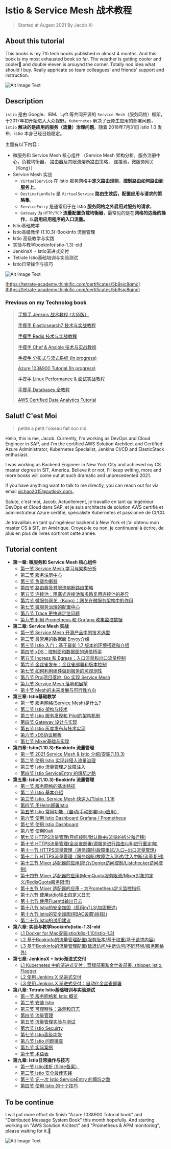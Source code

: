 # Istio & Service Mesh 战术教程 

> Started at Augest 2021 By Jacob Xi 

## **About this tutorial**

This books is my 7th tech books published in almost 4 months. And this book is my most exhausted book so far. The weather is getting cooler and cooler🥶 and  double eleven is arouynd the corner. Totally nod idea what should I buy. Really appricate so team colleagues' and friends' support and instruction. 

![Alt Image Text](images/ba/1_2.png "Body image")

## **Description**


`istio` 是由 Google、IBM、Lyft 等共同开源的 `Service Mesh`（服务网格）框架，于2017年初开始进入大众视野。`Kubernetes` 解决了云原生应用的部署问题，`istio` **解决的是应用的服务（流量）治理问题**。随着 2018年7月31日 istio 1.0 发布，istio 本身已经日趋稳定。

主题有以下内容：

* 微服务和 Service Mesh 核心组件 （Service Mesh 架构分析，服务注册中心，负载均衡器， 路由器及其限流熔断路由策略， 连接池，微服务网关（Kong））
* Service Mesh 实战
	* `VirtualService` 在 Istio 服务网格中**定义路由规则**，**控制路由如何路由到服务上**。
	* `DestinationRule` 是 `VirtualService` **路由生效后，配置应用与请求的策略集**。
	* `ServiceEntry` 是通常用于在 Istio **服务网格之外启用对服务的请求**。
	*  `Gateway` 为 `HTTP/TCP` **流量配置负载均衡器**，最常见的是在**网格的边缘的操作**，以**启用应用程序的入口流量。**
* Istio基础教学
* Istio高级教学 (1.10.3)-Bookinfo 流量管理
* Istio 高级教学与实践
* 实验与教学bookinfo(istio-1.3)-old
* JenkinsX + Istio渐进式交付
* Tetrate Istio基础培训与实验测试
* Istio日常操作与技巧

![Alt Image Text](images/certificate.png "body image") 

[https://tetrate-academy.thinkific.com/certificates/5b9sjc8qmc](https://tetrate-academy.thinkific.com/certificates/5b9sjc8qmc)

### **Previous on my Technolog book**

> [手摸手 Jenkins 战术教程 (大师版）](https://chao-xi.github.io/jxjenkinsbook/)
> 
> [手摸手 Elasticsearch7 技术与实战教程](https://chao-xi.github.io/jxes7book/)
> 
> [手摸手 Redis 技术与实战教程](https://chao-xi.github.io/jxredisbook/)
> 
> [手摸手 Chef & Ansible 技术与实战教程](https://chao-xi.github.io/jxchefbook/)
> 
> [手摸手 分布式与流式系统 (In progress)](https://chao-xi.github.io/jxdmsbook/)
> 
> [Azure 103&900 Tutorial (In progress)](https://chao-xi.github.io/jxazurebook/)
> 
> [手摸手 Linux Performance & 面试实战教程](https://chao-xi.github.io/jxperfbook/)
>
> [手摸手 Databases 全教程](https://chao-xi.github.io/jxdatabasebook/)
> 
>  [AWS Certified Data Analytics Tutorial](https://chao-xi.github.io/jxawscbdbook/)

## **Salut! C'est Moi**

> petite a petit l'oiseau fait son nid

Hello, this is me, Jacob. Currently, I'm working as DevOps and Cloud Engineer in SAP, and I'm the certified AWS Solution Architect and Certified Azure Administrator, Kubernetes Specialist, Jenkins CI/CD and ElasticStack enthusiast. 

I was working as Backend Engineer in New York City and achieved my CS master degree in SIT, America. Believe it or not, I'll keep writing, more and more books will come out at such dramatic and unprecedented 2021. 

If you have anything want to talk to me directly, you can reach out for via email xichao2015@outlook.com。


Salute, c'est moi, Jacob. Actuellement, je travaille en tant qu'ingénieur DevOps et Cloud dans SAP, et je suis architecte de solution AWS certifié et administrateur Azure certifié, spécialiste Kubernetes et passionné de CI/CD.

Je travaillais en tant qu'ingénieur backend à New York et j'ai obtenu mon master CS à SIT, en Amérique. Croyez-le ou non, je continuerai à écrire, de plus en plus de livres sortiront cette année.

## **Tutorial content**

* **第一章: 微服务和 Service Mesh 核心组件**
	* [第一节 Service Mesh 学习与架构分析](https://chao-xi.github.io/jxistiobook/chap1/1chap1_learn_SM/)
	* [第二节 服务注册中心](https://chao-xi.github.io/jxistiobook/chap1/2chap1_service_register/)
	* [第三节 负载均衡器](https://chao-xi.github.io/jxistiobook/chap1/3chap1_load_balancer/)
	* [第四节 路由器及其限流熔断路由策略](https://chao-xi.github.io/jxistiobook/chap1/4chap1_router/)
	* [第五节 连接池：阻塞式连接池和多路复用连接池的差异](https://chao-xi.github.io/jxistiobook/chap1/5chap1_conn_pool/)
	* [第六节 微服务网关（Kong）：网关在微服务架构中的作用](https://chao-xi.github.io/jxistiobook/chap1/6chap1_apigateway_kong/)
	* [第七节 微服务治理的配置中心](https://chao-xi.github.io/jxistiobook/chap1/7chap1_config_center/)
	* [第八节 Trace 更快速定位问题](https://chao-xi.github.io/jxistiobook/chap1/8chap1_trace/)
	* [第九节 利用 Prometheus 和 Grafana 收集监控数据](https://chao-xi.github.io/jxistiobook/chap1/9chap1_monitor/)
* **第二章: Service Mesh 实战**
	* [第一节 Service Mesh 开源产品中的技术选型](https://chao-xi.github.io/jxistiobook/chap2/1chap2_sm_prods/)
	* [第二节 最常用的数据面 Envoy介绍](https://chao-xi.github.io/jxistiobook/chap2/2chap2_sm_envoy/) 
	* [第三节 Istio 入门：基于最新 1.7 版本的环境搭建和介绍](https://chao-xi.github.io/jxistiobook/chap2/3chap3_isitio_17/)
	* [第四节 xDS：控制面和数据面的通信桥梁](https://chao-xi.github.io/jxistiobook/chap2/4chap3_xds/)
	* [第五节 Ingress 和 Egress：入口流量和出口流量控制](https://chao-xi.github.io/jxistiobook/chap2/5chap3_ingress_egress/)
	* [第六节 金丝雀发布：金丝雀部署和版本控制](https://chao-xi.github.io/jxistiobook/chap2/6chap3_canary/)
	* [第七节 如何利用组件做到服务的可观测性](https://chao-xi.github.io/jxistiobook/chap2/7chap3_monitor/)
	* [第八节 Proj项目落地: Go 实现 Service Mesh](https://chao-xi.github.io/jxistiobook/chap2/8chap3_SM_GO_PROJ/)
	* [第九节 Service Mesh 落地和展望](https://chao-xi.github.io/jxistiobook/chap2/9chap3_pratice/)
	* [第十节 Mesh的未来发展与可行性方向](https://chao-xi.github.io/jxistiobook/chap2/10chap3_mesh/)
* **第三章: Istio基础教学**
	* [第一节 服务网格(Service Mesh)是什么?](https://chao-xi.github.io/jxistiobook/chap3/0Service_Mesh/)
	* [第二节 Istio 架构与技术](https://chao-xi.github.io/jxistiobook/chap3/1isba_Frame_Tech/)
	* [第三节 Istio 服务发现和 Pilot的架构机制](https://chao-xi.github.io/jxistiobook/chap3/2isba_Service_Find/)
	* [第四节 Gateway 设计与实现](https://chao-xi.github.io/jxistiobook/chap3/3isba_Gateway/)
	* [第五节 Istio 灰度发布与技术实现](https://chao-xi.github.io/jxistiobook/chap3/4isba_Gray_release/)
	* [第六节 xDS协议解析](https://chao-xi.github.io/jxistiobook/chap3/5isba_Xds/)
	* [第七节 Mixer基础与实现](https://chao-xi.github.io/jxistiobook/chap3/6isba_Mixer/)
* **第四章: Istio(1.10.3)-Bookinfo 流量管理**
	* [第一节 2021 Service Mesh & Istio 介绍/安装(1.10.3)](https://chao-xi.github.io/jxistiobook/chap4/1Istio_Intro/)
	* [第二节 使用 Istio 实现非侵入流量治理](https://chao-xi.github.io/jxistiobook/chap4/2Istio_flow_control/)
	* [第三节 Istio 流量管理之故障注入](https://chao-xi.github.io/jxistiobook/chap4/3Istio_fault_inject/)
	* [第四节 Istio ServiceEntry 的填坑之路](https://chao-xi.github.io/jxistiobook/chap4/4Istio_ServiceEntry_issue/)
* **第五章: Istio(1.10.3)-Bookinfo 流量管理**
	* [第一节 服务网格的基本特征](https://chao-xi.github.io/jxistiobook/chap5/1Service_Mesh_Intro/)
	* [第二节 Istio 基本介绍](https://chao-xi.github.io/jxistiobook/chap5/2Istio_Intro/)
	* [第三节 Istio, Service Mesh 快速入门Istio 1.1.16](https://chao-xi.github.io/jxistiobook/chap5/3Istro_ServiceM_Prac/) 
	* [第四节 用Helm部署Istio](https://chao-xi.github.io/jxistiobook/chap5/4Istio_Helm/)
	* [第五节 Istio 常用功能 （自动/手动部署Istio应用）](https://chao-xi.github.io/jxistiobook/chap5/5Istio_funcs/)
	* [第六节 使用 Istio Dashboard Grafana / Prometheus](https://chao-xi.github.io/jxistiobook/chap5/6Istio_func2_grafana_prometheus/)
	* [第七节 使用 Istio Dashboard](https://chao-xi.github.io/jxistiobook/chap5/7Istio_fun3_Jager/)
	* [第八节 使用Kiali](https://chao-xi.github.io/jxistiobook/chap5/8Istio_func4_Kiali/)
	* [第九节 HTTPS流量管理(目标规则/默认路由/流量的拆分和迁移)](https://chao-xi.github.io/jxistiobook/chap5/9Istio_http1/)
	* [第十节 HTTPS流量管理(金丝雀部署/源服务进行路由/URI进行重定向)](https://chao-xi.github.io/jxistiobook/chap5/10Istio_http2/)
	* [第十一节 HTTPS流量管理（通信超时/故障重试/入口~出口流量管理)](https://chao-xi.github.io/jxistiobook/chap5/11Istio_http3/)
	* [第十二节 HTTPS流量管理（服务熔断/故障注入测试/注入中断/流量复制)](https://chao-xi.github.io/jxistiobook/chap5/12Istio_http4/)
	* [第十三节 Mixer 适配器的应用(简介/Denier访问控制/Listchecker访问控制)](https://chao-xi.github.io/jxistiobook/chap5/13Istio_Mixer1/)
	* [第十四节 Mixer 适配器的应用(MemQuota服务限流/Mixer对象的定义/RedisQuota服务限流)](https://chao-xi.github.io/jxistiobook/chap5/14Istio_Mixer2/)
	* [第十五节 Mixer 适配器的应用 - 为Prometheus定义监控指标](https://chao-xi.github.io/jxistiobook/chap5/15Istio_Mixer3_prometheus/)
	* [第十六节 使用stdio输出自定义日志](https://chao-xi.github.io/jxistiobook/chap5/16Istio_Mixer4_stdio/)
	* [第十七节 使用Fluentd输出日志](https://chao-xi.github.io/jxistiobook/chap5/17Istio_Mixer5_fluentd/)
	* [第十八节 Istio的安全加固（启用mTLS\加固概述)](https://chao-xi.github.io/jxistiobook/chap5/18Istio_Sec1/)
	* [第十九节 Istio的安全加固(RBAC设置\拍错))](https://chao-xi.github.io/jxistiobook/chap5/19Istio_Sec2_RBAC/)
	* [第二十节 Istio的试用建议](https://chao-xi.github.io/jxistiobook/chap5/20Istio_Usage/)
* **第六章: 实验与教学bookinfo(istio-1.3)-old**
	* [L1 Docker for Mac安装istio(k8s-1.10/istio-1.3)](https://chao-xi.github.io/jxistiobook/chap6/1Istio_install_docker/)
	* [L2 基于Bookinfo的流量管理配置(服务版本/基于权重/基于请求内容)](https://chao-xi.github.io/jxistiobook/chap6/2BookInfo_1/)
	* [L3 基于Bookinfo的流量管理配置(延迟访问/中断访问/不同环境/服务网格外)](https://chao-xi.github.io/jxistiobook/chap6/3BookInfo_2/)
* **第七章: JenkinsX + Istio渐进式交付**
	* [L1 Kubernetes 中的渐进式交付：蓝绿部署和金丝雀部署, shipper, Istio, Flagger](https://chao-xi.github.io/jxistiobook/chap7/k8s_adv54_release/)
	* [L2 使用 Jenkins X 渐进式交付](https://chao-xi.github.io/jxistiobook/chap7/k8s_adv56_jenkinsX/)
	* [L3 使用 Jenkins X 渐进式交付：自动化金丝雀部署](https://chao-xi.github.io/jxistiobook/chap7/k8s_adv57_Auto_Canary/)
* **第八章: Tetrate Istio基础培训与实验测试**
	* [第一节 服务网格和 Istio 概览](https://chao-xi.github.io/jxistiobook/chap8/1service_mesh/)
	* [第二节 安装 Istio](https://chao-xi.github.io/jxistiobook/chap8/2Istio_install/)
	* [第三节 可观察性：遥测和日志](https://chao-xi.github.io/jxistiobook/chap8/3Istio_mon/)
	* [第四节 流量管理](https://chao-xi.github.io/jxistiobook/chap8/4Istio_net_control/)
	* [第五节 流量管理实验与测试](https://chao-xi.github.io/jxistiobook/chap8/5Istio_net_control_exp/)
	* [第六节 Istio Secuirty](https://chao-xi.github.io/jxistiobook/chap8/6Istio_secruity/)
	* [第七节 Istio高级功能](https://chao-xi.github.io/jxistiobook/chap8/7Istio_adv_feas/)
	* [第八节 Istio 问题排查](https://chao-xi.github.io/jxistiobook/chap8/8Istio_trouble_shoot/)
	* [第九节 实际案例](https://chao-xi.github.io/jxistiobook/chap8/9Istio_real_instance/)
	* [第十节 术语表](https://chao-xi.github.io/jxistiobook/chap8/10Istio_terms/)
* **第九章: Istio日常操作与技巧**
	* [第一节 istio浅析 (Slide备案）](https://chao-xi.github.io/jxistiobook/chap9/1Istio_intro_ppt/)
	* [第二节 Istio 安全最佳实践](https://chao-xi.github.io/jxistiobook/chap9/2Istio_security/)
	* [第三节 记一次 Istio ServiceEntry 的填坑之路](https://chao-xi.github.io/jxistiobook/chap9/3Istio_service_entry/)
	* [第四节 使用 Istio 的十个技巧](https://chao-xi.github.io/jxistiobook/chap9/4Istio_istio_skill/)

## **To be continue**

I will put more effort do finish "Azure 103&900 Tutorial book" and "Distributed Message System Book" this month hopefully. And starting working on "AWS Solution Arcitect" and "Prometheus & APM monitoring", please waiting for it.🙂
	
![Alt Image Text](images/stevens.png "body image") 


	
	

 
